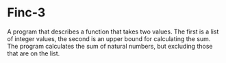 # Finc-3
A program that describes a function that takes two values. The first is a list of integer values, the second is an upper bound for calculating the sum. The program calculates the sum of natural numbers, but excluding those that are on the list.
